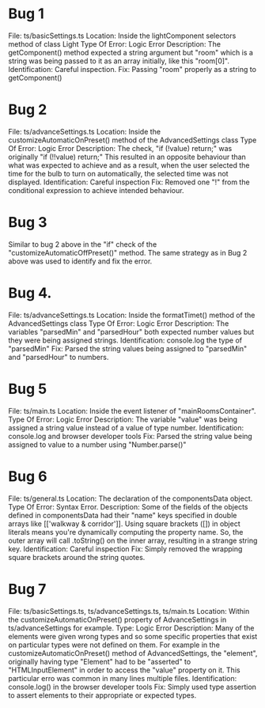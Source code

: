 # Bug 1
File: ts/basicSettings.ts
Location: Inside the lightComponent selectors method of class Light
Type Of Error: Logic Error
Description: The getComponent() method expected a string argument but "room" which is a string 
             was being passed to it as an array initially, like this "room[0]". 
Identification: Careful inspection. 
Fix: Passing "room" properly as a string to getComponent()


# Bug 2
File: ts/advanceSettings.ts
Location: Inside the customizeAutomaticOnPreset() method of the AdvancedSettings class
Type Of Error: Logic Error
Description:   The check, "if (!value) return;" was originally "if (!!value) return;" 
               This resulted in an opposite behaviour than what was expected to achieve and as a result,
               when the user selected the time for the bulb to turn on automatically, the selected time
               was not displayed.
Identification: Careful inspection
Fix: Removed one "!" from the conditional expression to achieve intended behaviour.


# Bug 3
Similar to bug 2 above in the "if" check of the "customizeAutomaticOffPreset()" method.
The same strategy as in Bug 2 above was used to identify and fix the error.


# Bug 4.
File: ts/advanceSettings.ts
Location: Inside the formatTimet() method of the AdvancedSettings class
Type Of Error: Logic Error
Description: The variables "parsedMin" and "parsedHour" both expected number values but they were being assigned
             strings. 
Identification: console.log the type of "parsedMin"
Fix: Parsed the string values being assigned to "parsedMin" and "parsedHour" to numbers.



# Bug 5
File: ts/main.ts
Location: Inside the event listener of "mainRoomsContainer".
Type Of Error: Logic Error
Description: The variable "value" was being assigned a string value instead of a value of type number.
Identification: console.log and browser developer tools
Fix: Parsed the string value being assigned to value to a number using "Number.parse()"



# Bug 6
File: ts/general.ts
Location: The declaration of the componentsData object. 
Type Of Error: Syntax Error.
Description: Some of the fields of the objects defined in componentsData had their "name" keys specified in 
             double arrays like [['walkway & corridor']]. Using square brackets ([]) in object literals means you're dynamically computing the property name. So, the outer array will call .toString() on the inner array, resulting in a strange string key.
Identification: Careful inspection
Fix: Simply removed the wrapping square brackets around the string quotes.



# Bug 7
File: ts/basicSettings.ts, ts/advanceSettings.ts, ts/main.ts
Location: Within the customizeAutomaticOnPreset() property of AdvanceSettings in ts/advanceSettings for example.
Type: Logic Error
Description: Many of the elements were given wrong types and so some specific properties that exist on
             particular types were not defined on them. For example in the customizeAutomaticOnPreset()
             method of AdvancedSettings, the "element", originally having type "Element" had to be "asserted" to "HTMLInputElement" in order to access the "value" property on it. 
             This particular erro was common in many lines multiple files.
Identification: console.log() in the browser developer tools
Fix: Simply used type assertion to assert elements to their appropriate or expected types.

